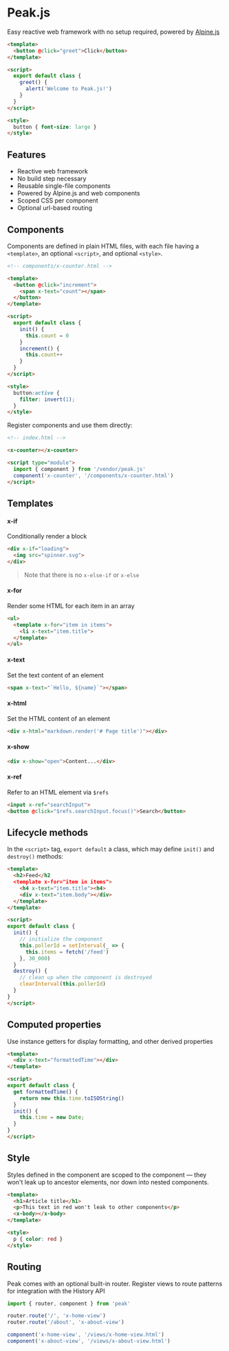 # Peak.js

Easy reactive web framework with no setup required, powered by [Alpine.js](https://alpinejs.dev)

```html
<template>
  <button @click="greet">Click</button>
</template>

<script>
  export default class {
    greet() {
      alert('Welcome to Peak.js!')
    }
  }
</script>

<style>
  button { font-size: large }
</style>
```

## Features

- Reactive web framework 
- No build step necessary
- Reusable single-file components
- Powered by Alpine.js and web components
- Scoped CSS per component
- Optional url-based routing

## Components

Components are defined in plain HTML files, with each file having a `<template>`, an optional `<script>`, and optional `<style>`.

```html
<!-- components/x-counter.html -->

<template>
  <button @click="increment">
    <span x-text="count"></span>
  </button>
</template>

<script>
  export default class {
    init() {
      this.count = 0
    }
    increment() {
      this.count++
    }
  }
</script>

<style>
  button:active {
    filter: invert(1);
  }
</style>
```

Register components and use them directly:

```html
<!-- index.html -->

<x-counter></x-counter>

<script type="module">
  import { component } from '/vendor/peak.js'
  component('x-counter', '/components/x-counter.html')
</script>
```

## Templates

#### x-if

Conditionally render a block

```html
<div x-if="loading">
  <img src="spinner.svg">
</div>
```

> Note that there is no `x-else-if` or `x-else`

#### x-for

Render some HTML for each item in an array

```html
<ul>
  <template x-for="item in items">
    <li x-text="item.title">
  </template>
</ul>
```

#### x-text

Set the text content of an element

```html
<span x-text="`Hello, ${name}`"></span>
```

#### x-html

Set the HTML content of an element

```html
<div x-html="markdown.render('# Page title')"></div>
```

#### x-show

```html
<div x-show="open">Content...</div>
```

#### x-ref

Refer to an HTML element via `$refs`

```html
<input x-ref="searchInput">
<button @click="$refs.searchInput.focus()">Search</button>
```

## Lifecycle methods

In the `<script>` tag, `export default` a class, which may define `init()` and `destroy()` methods:

```html
<template>
  <h2>Feed</h2
  <template x-for="item in items">
    <h4 x-text="item.title"><h4>
    <div x-text="item.body"></div>
  </template>
</template>

<script>
export default class {
  init() {
    // initialize the component
    this.pollerId = setInterval(_ => {
      this.items = fetch('/feed')
    }, 30_000)
  }
  destroy() {
    // clean up when the component is destroyed
    clearInterval(this.pollerId)
  }
}
</script>
```

## Computed properties

Use instance getters for display formatting, and other derived properties

```html
<template>
  <div x-text="formattedTime"></div>
</template>

<script>
export default class {
  get formattedTime() {
    return new this.time.toISOString()
  }
  init() {
    this.time = new Date;
  }
}
</script>
```

## Style

Styles defined in the component are scoped to the component — they won't leak up to ancestor elements, nor down into nested components.

```html
<template>
  <h1>Article title</h1>
  <p>This text in red won't leak to other components</p>
  <x-body></x-body>
</template>

<style>
  p { color: red }
</style>
```

## Routing

Peak comes with an optional built-in router.  Register views to route patterns for integration with the History API

```javascript
import { router, component } from 'peak'

router.route('/', 'x-home-view')
router.route('/about', 'x-about-view')

component('x-home-view', '/views/x-home-view.html')
component('x-about-view', '/views/x-about-view.html')
```




